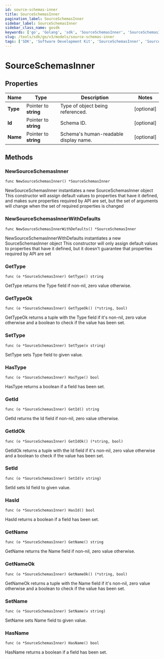 ```yaml
---
id: source-schemas-inner
title: SourceSchemasInner
pagination_label: SourceSchemasInner
sidebar_label: SourceSchemasInner
sidebar_class_name: gosdk
keywords: ['go', 'Golang', 'sdk', 'SourceSchemasInner', 'SourceSchemasInner'] 
slug: /tools/sdk/go/v3/models/source-schemas-inner
tags: ['SDK', 'Software Development Kit', 'SourceSchemasInner', 'SourceSchemasInner']
---
```


# SourceSchemasInner

## Properties

Name | Type | Description | Notes
------------ | ------------- | ------------- | -------------
**Type** | Pointer to **string** | Type of object being referenced. | [optional] 
**Id** | Pointer to **string** | Schema ID. | [optional] 
**Name** | Pointer to **string** | Schema&#39;s human-readable display name. | [optional] 

## Methods

### NewSourceSchemasInner

`func NewSourceSchemasInner() *SourceSchemasInner`

NewSourceSchemasInner instantiates a new SourceSchemasInner object
This constructor will assign default values to properties that have it defined,
and makes sure properties required by API are set, but the set of arguments
will change when the set of required properties is changed

### NewSourceSchemasInnerWithDefaults

`func NewSourceSchemasInnerWithDefaults() *SourceSchemasInner`

NewSourceSchemasInnerWithDefaults instantiates a new SourceSchemasInner object
This constructor will only assign default values to properties that have it defined,
but it doesn't guarantee that properties required by API are set

### GetType

`func (o *SourceSchemasInner) GetType() string`

GetType returns the Type field if non-nil, zero value otherwise.

### GetTypeOk

`func (o *SourceSchemasInner) GetTypeOk() (*string, bool)`

GetTypeOk returns a tuple with the Type field if it's non-nil, zero value otherwise
and a boolean to check if the value has been set.

### SetType

`func (o *SourceSchemasInner) SetType(v string)`

SetType sets Type field to given value.

### HasType

`func (o *SourceSchemasInner) HasType() bool`

HasType returns a boolean if a field has been set.

### GetId

`func (o *SourceSchemasInner) GetId() string`

GetId returns the Id field if non-nil, zero value otherwise.

### GetIdOk

`func (o *SourceSchemasInner) GetIdOk() (*string, bool)`

GetIdOk returns a tuple with the Id field if it's non-nil, zero value otherwise
and a boolean to check if the value has been set.

### SetId

`func (o *SourceSchemasInner) SetId(v string)`

SetId sets Id field to given value.

### HasId

`func (o *SourceSchemasInner) HasId() bool`

HasId returns a boolean if a field has been set.

### GetName

`func (o *SourceSchemasInner) GetName() string`

GetName returns the Name field if non-nil, zero value otherwise.

### GetNameOk

`func (o *SourceSchemasInner) GetNameOk() (*string, bool)`

GetNameOk returns a tuple with the Name field if it's non-nil, zero value otherwise
and a boolean to check if the value has been set.

### SetName

`func (o *SourceSchemasInner) SetName(v string)`

SetName sets Name field to given value.

### HasName

`func (o *SourceSchemasInner) HasName() bool`

HasName returns a boolean if a field has been set.


